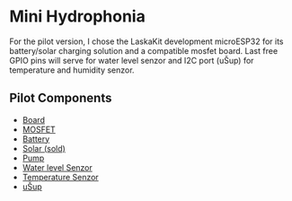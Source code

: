 # Mini Hydrophonia

For the pilot version, I chose the LaskaKit development microESP32 for its battery/solar charging solution
 and a compatible mosfet board. Last free GPIO pins will serve for water level senzor and I2C port (uŠup) for 
temperature and humidity senzor.

## Pilot Components
- [Board](https://www.laskakit.cz/laskakit-microesp/)
- [MOSFET](https://www.laskakit.cz/laskakit-microesp-mosfet-shield/)
- [Battery](https://www.laskakit.cz/ehao-lipol-baterie-6060100-5000mah-3-7v/)
- [Solar (sold)](https://www.laskakit.cz/solarni-panel-5v-7-5w-s-usb/)
- [Pump](https://www.laskakit.cz/ponorne-mini-cerpadlo-ultra-tiche-dc-3-6v-120-l-h/)
- [Water level Senzor](https://www.laskakit.cz/arduino-plovakovy-senzor-vodni-hladiny/)
- [Temperature Senzor](https://www.laskakit.cz/arduino-senzor-tlaku--teploty-a-vlhkosti-bme280/)
- [uŠup](https://www.laskakit.cz/--sup--stemma-qt--qwiic-jst-sh-4-pin-kabel-5cm/)
